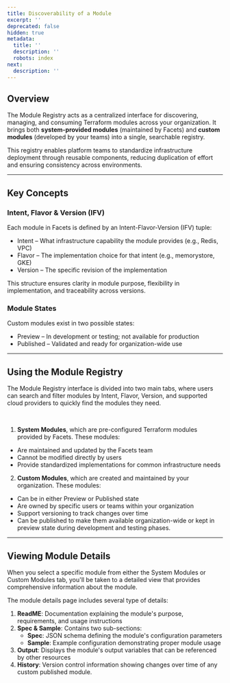 ```yaml
---
title: Discoverability of a Module
excerpt: ''
deprecated: false
hidden: true
metadata:
  title: ''
  description: ''
  robots: index
next:
  description: ''
---
```

## Overview

The Module Registry acts as a centralized interface for discovering, managing, and consuming Terraform modules across your organization. It brings both **system-provided modules** (maintained by Facets) and **custom modules** (developed by your teams) into a single, searchable registry. 

This registry enables platform teams to standardize infrastructure deployment through reusable components, reducing duplication of effort and ensuring consistency across environments.

***

## Key Concepts

### Intent, Flavor & Version (IFV)

Each module in Facets is defined by an Intent-Flavor-Version (IFV) tuple:

* Intent – What infrastructure capability the module provides (e.g., Redis, VPC)
* Flavor – The implementation choice for that intent (e.g., memorystore, GKE)
* Version – The specific revision of the implementation

This structure ensures clarity in module purpose, flexibility in implementation, and traceability across versions.

### Module States

Custom modules exist in two possible states:

* Preview – In development or testing; not available for production
* Published – Validated and ready for organization-wide use

***

## Using the Module Registry

The Module Registry interface is divided into two main tabs, where users can search and filter modules by Intent, Flavor, Version, and supported cloud providers to quickly find the modules they need.

<Embed url="http://app.storylane.io/share/jvelwei4ptci" title="System Modules | Apr 7 3:32 PM" image="https://app-pages.storylane.io/company/company_8c4ce947-95e7-4f47-ab9c-89edf23fd0e3/project/project_53b7f481-7852-4388-9e68-1ed5255ad7c0/preview.gif" provider="app.storylane.io" href="http://app.storylane.io/share/jvelwei4ptci" typeOfEmbed="jsfiddle" html="%3Ciframe%20class%3D%22embedly-embed%22%20src%3D%22%2F%2Fcdn.embedly.com%2Fwidgets%2Fmedia.html%3Fsrc%3Dhttps%253A%252F%252Fapp.storylane.io%252Fdemo%252Fjvelwei4ptci%26display_name%3DStorylane%26url%3Dhttp%253A%252F%252Fapp.storylane.io%252Fshare%252Fjvelwei4ptci%26image%3Dhttps%253A%252F%252Fapp-pages.storylane.io%252Fcompany%252Fcompany_8c4ce947-95e7-4f47-ab9c-89edf23fd0e3%252Fproject%252Fproject_53b7f481-7852-4388-9e68-1ed5255ad7c0%252Fpreview.gif%26type%3Dtext%252Fhtml%26schema%3Dstorylane%22%20width%3D%22750%22%20height%3D%22449%22%20scrolling%3D%22no%22%20title%3D%22Storylane%20embed%22%20frameborder%3D%220%22%20allow%3D%22autoplay%3B%20fullscreen%3B%20encrypted-media%3B%20picture-in-picture%3B%22%20allowfullscreen%3D%22true%22%3E%3C%2Fiframe%3E" />

<br />

1. **System Modules**, which are pre-configured Terraform modules provided by Facets. These modules:

* Are maintained and updated by the Facets team
* Cannot be modified directly by users
* Provide standardized implementations for common infrastructure needs

2. **Custom Modules**, which are created and maintained by your organization. These modules:

* Can be in either Preview or Published state
* Are owned by specific users or teams within your organization
* Support versioning to track changes over time
* Can be published to make them available organization-wide or kept in preview state during development and testing phases.

***

## Viewing Module Details

When you select a specific module from either the System Modules or Custom Modules tab, you'll be taken to a detailed view that provides comprehensive information about the module. 

The module details page includes several type of details:

1. **ReadME**: Documentation explaining the module's purpose, requirements, and usage instructions
2. **Spec & Sample**: Contains two sub-sections:
   * **Spec**: JSON schema defining the module's configuration parameters
   * **Sample**: Example configuration demonstrating proper module usage
3. **Output**: Displays the module's output variables that can be referenced by other resources
4. **History**: Version control information showing changes over time of any custom published module.
